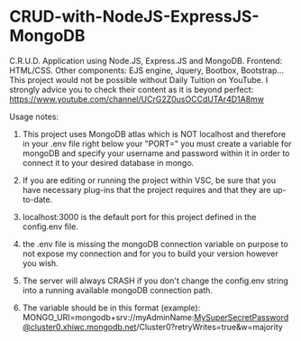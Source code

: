 # CRUD-with-NodeJS-ExpressJS-MongoDB
C.R.U.D. Application using Node.JS, Express.JS and MongoDB. Frontend: HTML/CSS. Other components: EJS engine, Jquery, Bootbox, Bootstrap...
This project would not be possible without Daily Tuition on YouTube. I strongly advice you to check their content as it is beyond perfect: https://www.youtube.com/channel/UCrG2Z0usOCCdUTAr4D1A8mw


Usage notes:

1. This project uses MongoDB atlas which is NOT localhost and therefore in your .env file right below your "PORT=" you must create a variable for mongoDB and specify your username and password within it in order to connect it to your desired database in mongo.

2. If you are editing or running the project within VSC, be sure that you have necessary plug-ins that the project requires and that they are up-to-date.

3. localhost:3000 is the default port for this project defined in the config.env file.

4. the .env file is missing the mongoDB connection variable on purpose to not expose my connection and for you to build your version however you wish.
5. The server will always CRASH if you don't change the config.env string into a running available mongoDB connection path.
6. The variable should be in this format (example): 
MONGO_URI=mongodb+srv://myAdminName:MySuperSecretPassword@cluster0.xhiwc.mongodb.net/Cluster0?retryWrites=true&w=majority

